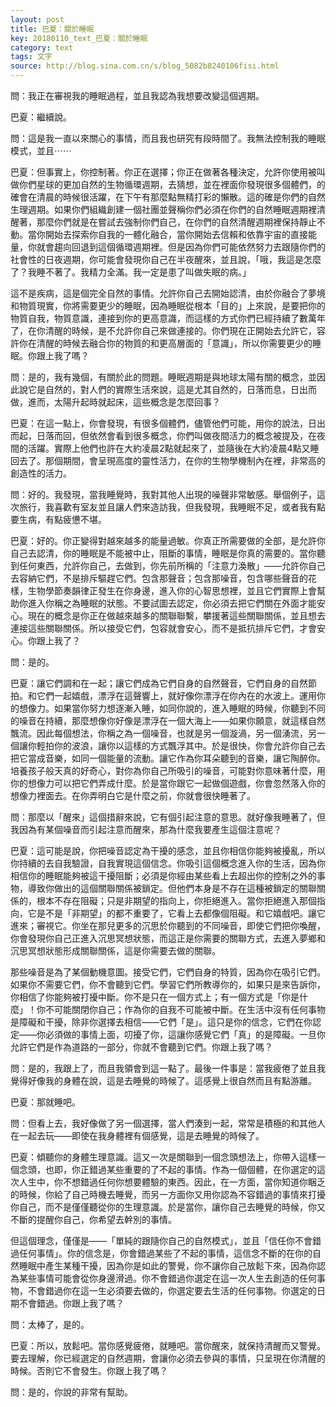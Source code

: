 ```yaml
---
layout: post
title: 巴夏：關於睡眠
key: 20180110_text_巴夏：關於睡眠
category: text
tags: 文字
source: http://blog.sina.com.cn/s/blog_5082b8240106fisi.html
---
```



問：我正在審視我的睡眠過程，並且我認為我想要改變這個週期。

巴夏：繼續說。

問：這是我一直以來關心的事情，而且我也研究有段時間了。我無法控制我的睡眠模式，並且⋯⋯

巴夏：但事實上，你控制著。你正在選擇；你正在做著各種決定，允許你使用被叫做你們星球的更加自然的生物循環週期，去猜想，並在裡面你發現很多個體們，的確會在清晨的時候很活躍，在下午有那麼點無精打彩的懶散。這的確是你們的自然生理週期。如果你們組織創建一個社團並聲稱你們必須在你們的自然睡眠週期裡清醒著，那麼你們就是在嘗試去強制你們自己，在你們的自然清醒週期裡保持靜止不動。當你開始去探索你自我的一體化融合，當你開始去信賴和依靠宇宙的直接能量，你就會趨向回退到這個循環週期裡。但是因為你們可能依然努力去跟隨你們的社會性的日夜週期，你可能會發現你自己在半夜醒來，並且說，「哦，我這是怎麼了？我睡不著了。我精力全滿。我一定是患了叫做失眠的病。」

這不是疾病，這是個完全自然的事情。允許你自己去開始認清，由於你融合了夢境和物質現實，你將需要更少的睡眠，因為睡眠從根本「目的」上來說，是要把你的物質自我，物質意識，連接到你的更高意識，而這樣的方式你們已經持續了數萬年了，在你清醒的時候，是不允許你自己來做連接的。你們現在正開始去允許它，容許你在清醒的時候去融合你的物質的和更高層面的「意識」，所以你需要更少的睡眠。你跟上我了嗎？

問：是的，我有幾個，有關於此的問題。睡眠週期是與地球太陽有關的概念，並因此說它是自然的，對人們的實際生活來說，這是尤其自然的，日落而息，日出而做，進而，太陽升起時就起床，這些概念是怎麼回事？

巴夏：在這一點上，你會發現，有很多個體們，儘管他們可能，用你的說法，日出而起，日落而回，但依然會看到很多概念，你們叫做夜間活力的概念被提及，在夜間的活躍。實際上他們也許在大約凌晨2點就起來了，並隨後在大約凌晨4點又睡回去了。那個期間，會呈現高度的靈性活力，在你的生物學機制內在裡，非常高的創造性的活力。

問：好的。我發現，當我睡覺時，我對其他人出現的噪聲非常敏感。舉個例子，這次旅行，我喜歡有室友並且讓人們來造訪我，但我發現，我睡眠不足，或者我有點要生病，有點疲憊不堪。

巴夏：好的。你正變得對越來越多的能量過敏。你真正所需要做的全部，是允許你自己去認清，你的睡眠是不能被中止，阻斷的事情，睡眠是你真的需要的。當你聽到任何東西，允許你自己，去做到，你先前所稱的「注意力渙散」——允許你自己去容納它們，不是排斥驅趕它們。包含那聲音；包含那噪音，包含哪些聲音的花樣，生物學節奏韻律正發生在你身邊，進入你的心智思想裡，並且它們實際上會幫助你進入你稱之為睡眠的狀態。不要試圖去認定，你必須去把它們關在外面才能安心。現在的概念是你正在做越來越多的關聯聯繫，攀援著這些關聯關係，並且想去連接這些關聯關係。所以接受它們，包容就會安心，而不是抵抗排斥它們，才會安心。你跟上我了？

問：是的。

巴夏：讓它們調和在一起；讓它們成為它們自身的自然聲音，它們自身的自然節拍。和它們一起嬉戲，漂浮在這聲響上，就好像你漂浮在你內在的水波上。運用你的想像力。如果當你努力想逐漸入睡，如同你說的，進入睡眠的時候，你聽到不同的噪音在持續，那麼想像你好像是漂浮在一個大海上——如果你願意，就這樣自然飄流。因此每個想法，你稱之為一個噪音，也就是另一個漩渦，另一個湧流，另一個讓你輕拍你的波浪，讓你以這樣的方式飄浮其中。於是很快，你會允許你自己去把它當成音樂，如同一個能量的流動。讓它作為你耳朵聽到的音樂，讓它陶醉你。培養孩子般天真的好奇心，對你為你自己所吸引的噪音，可能對你意味著什麼，用你的想像力可以把它們弄成什麼。於是當你跟它一起做個遊戲，你會忽然落入你的想像力裡面去。在你弄明白它是什麼之前，你就會很快睡著了。

問：那麼以「醒來」這個措辭來說，它有個引起注意的意思。就好像我睡著了，但我因為有某個噪音而引起注意而醒來，那為什麼我要產生這個注意呢？

巴夏：這可能是說，你把噪音認定為干擾的感念，並且你相信你能夠被擾亂，所以你持續的去自我驗證，自我實現這個信念。你吸引這個概念進入你的生活，因為你相信你的睡眠能夠被這干擾阻斷；必須是你經由某些看上去超出你的控制之外的事物，導致你做出的這個關聯關係被鎖定。但他們本身是不存在這種被鎖定的關聯關係的，根本不存在阻礙；只是非期望的指向上，你拒絕進入。當你拒絕進入那個指向，它是不是「非期望」的都不重要了，它看上去都像個阻礙。和它嬉戲吧。讓它進來；審視它。你坐在那兒更多的沉思於你聽到的不同噪音，即使它們把你喚醒，你會發現你自己正進入沉思冥想狀態，而這正是你需要的關聯方式，去進入夢鄉和沉思冥想狀態形成關聯關係，這是你需要去做的關聯。

那些噪音是為了某個動機意圖。接受它們，它們自身的特質，因為你在吸引它們。如果你不需要它們，你不會聽到它們。學習它們所教導你的，如果只是來告訴你，你相信了你能夠被打擾中斷。你不是只在一個方式上；有一個方式是「你是什麼」！你不可能關閉你自己；作為你的自我不可能被中斷。在生活中沒有任何事物是障礙和干擾，除非你選擇去相信——它們「是」。這只是你的信念，它們在你認定——你必須做的事情上面，叨擾了你，這讓你感覺它們「真」的是障礙。一旦你允許它們是作為道路的一部分，你就不會聽到它們。你跟上我了嗎？

問：是的，我跟上了，而且我領會到這一點了。最後一件事是：當我疲倦了並且我覺得好像我的身體在說，這是去睡覺的時候了。這感覺上很自然而且有點游離。

巴夏：那就睡吧。

問：但看上去，我好像做了另一個選擇，當人們湊到一起，常常是積極的和其他人在一起去玩——即使在我身體裡有個感覺，這是去睡覺的時候了。

巴夏：傾聽你的身體生理意識。這又一次是關聯到一個念頭想法上，你帶入這樣一個念頭，也即，你正錯過某些重要的了不起的事情。作為一個個體，在你選定的這次人生中，你不想錯過任何你想要體驗的東西。因此，在一方面，當你知道你睏乏的時候，你給了自己時機去睡覺，而另一方面你又用你認為不容錯過的事情來打擾你自己，而不是僅僅聽從你的生理意識。於是當你，讓你自己去睡覺的時候，你又不斷的提醒你自己，你希望去幹別的事情。

但這個理念，僅僅是——「單純的跟隨你自己的自然模式」，並且「信任你不會錯過任何事情」。你的信念是，你會錯過某些了不起的事情，這信念不斷的在你的自然睡眠中產生某種干擾，因為你是如此的警覺，你不讓你自己放鬆下來，因為你認為某些事情可能會從你身邊滑過。你不會錯過你選定在這一次人生去創造的任何事物，不會錯過你在這一生必須要去做的，你選定要去生活的任何事物。你選定的日期不會錯過。你跟上我了嗎？

問：太棒了，是的。

巴夏：所以，放鬆吧。當你感覺疲倦，就睡吧。當你醒來，就保持清醒而又警覺。要去理解，你已經選定的自然週期，會讓你必須去參與的事情，只呈現在你清醒的時候。否則它不會發生。你跟上我了嗎？

問：是的，你說的非常有幫助。
